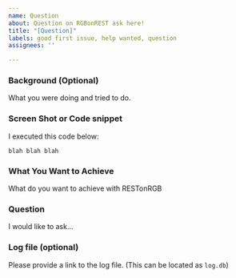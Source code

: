 ```yaml
---
name: Question
about: Question on RGBonREST ask here!
title: "[Question]"
labels: good first issue, help wanted, question
assignees: ''

---
```


<!--
If this seems like a bug, please report this to Bug Report. Not here.
-->

### Background (Optional)
What you were doing and tried to do.

### Screen Shot or Code snippet 
I executed this code below:
```
blah blah blah
```

### What You Want to Achieve
What do you want to achieve with RESTonRGB

### Question
I would like to ask...

### Log file (optional)
Please provide a link to the log file. (This can be located as `log.db`)
